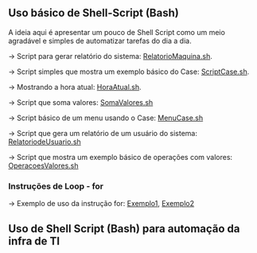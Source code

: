 ## Uso básico de Shell-Script (Bash)
A ideia aqui é apresentar um pouco de Shell Script como um meio agradável e simples de automatizar tarefas do dia a dia.


-> Script para gerar relatório do sistema: [RelatorioMaquina.sh](https://github.com/amaurybsouza/Shell-Script/blob/master/CursoShellScript/ScriptsAmaury/RelatorioMaquina.sh).

-> Script simples que mostra um exemplo básico do Case: [ScriptCase.sh](https://github.com/amaurybsouza/Shell-Script/blob/master/CursoShellScript/ScriptsAmaury/ScriptCase.sh).

-> Mostrando a hora atual: [HoraAtual.sh](https://github.com/amaurybsouza/Shell-Script/blob/master/CursoShellScript/ScriptsAmaury/HoraAtual.sh).

-> Script que soma valores: [SomaValores.sh](https://github.com/amaurybsouza/Shell-Script/blob/master/CursoShellScript/ScriptsAmaury/SomaValores.sh)

-> Script básico de um menu usando o Case: [MenuCase.sh](https://github.com/amaurybsouza/Shell-Script/blob/master/CursoShellScript/ScriptsAmaury/MenuCase.sh)

-> Script que gera um relatório de um usuário do sistema: [RelatoriodeUsuario.sh](https://github.com/amaurybsouza/Shell-Script/blob/master/CursoShellScript/ScriptsAmaury/RelatoriodeUsuario.sh)

-> Script que mostra um exemplo básico de operações com valores: [OperacoesValores.sh](https://github.com/amaurybsouza/Shell-Script/blob/master/CursoShellScript/ScriptsAmaury/OperacoesValores.sh)

### Instruções de Loop - for

-> Exemplo de uso da instrução for: [Exemplo1](https://github.com/amaurybsouza/Shell-Script/blob/master/CursoShellScript/ScriptsAmaury/InstrucoesLoop.txt), [Exemplo2](https://github.com/amaurybsouza/Shell-Script/blob/master/CursoShellScript/ScriptsAmaury/InstrucoesLoop2.sh)

## Uso de Shell Script (Bash) para automação da infra de TI


